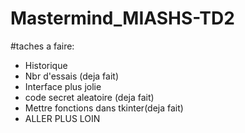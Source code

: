 # Mastermind_MIASHS-TD2
#taches a faire:
- Historique
- Nbr d'essais (deja fait)
- Interface plus jolie
- code secret aleatoire (deja fait)
- Mettre fonctions dans tkinter(deja fait)
- ALLER PLUS LOIN 
